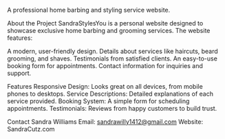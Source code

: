 A professional home barbing and styling service website.

About the Project
SandraStylesYou is a personal website designed to showcase exclusive home barbing and grooming services. The website features:

A modern, user-friendly design.
Details about services like haircuts, beard grooming, and shaves.
Testimonials from satisfied clients.
An easy-to-use booking form for appointments.
Contact information for inquiries and support.


Features
Responsive Design: Looks great on all devices, from mobile phones to desktops.
Service Descriptions: Detailed explanations of each service provided.
Booking System: A simple form for scheduling appointments.
Testimonials: Reviews from happy customers to build trust.

Contact
Sandra Williams
Email: sandrawilly1412@gmail.com
Website: SandraCutz.com
